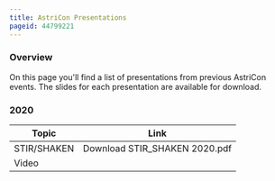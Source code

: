 ```yaml
---
title: AstriCon Presentations
pageid: 44799221
---
```


### Overview

On this page you'll find a list of presentations from previous AstriCon events. The slides for each presentation are available for download.

### 2020



| Topic | Link |
| --- | --- |
| STIR/SHAKEN | Download STIR\_SHAKEN 2020.pdf |
| Video |  |

 

 

